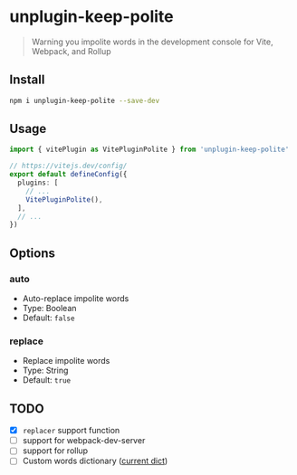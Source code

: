 # unplugin-keep-polite

>  Warning you impolite words in the development console for Vite, Webpack, and Rollup

## Install

```bash
npm i unplugin-keep-polite --save-dev
```

## Usage
  
  ```ts
import { vitePlugin as VitePluginPolite } from 'unplugin-keep-polite'

// https://vitejs.dev/config/
export default defineConfig({
    plugins: [
      // ...
      VitePluginPolite(),
    ],
    // ...
})
```

## Options

### auto

  - Auto-replace impolite words
  - Type: Boolean
  - Default: `false`

### replace
  
  - Replace impolite words
  - Type: String
  - Default: `true`


## TODO

  - [x] `replacer` support function
  - [ ] support for webpack-dev-server
  - [ ] support for rollup
  - [ ] Custom words dictionary ([current dict](https://github.com/tangdaoyuan/impolite-words/blob/master/src/dict/en.json))
